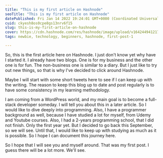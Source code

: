 ```yaml
---
title: "This is my first article on Hashnode"
seoTitle: "This is my first article on Hashnode"
datePublished: Fri Jan 14 2022 19:24:01 GMT+0000 (Coordinated Universal Time)
cuid: ckyesh8os0cpe8gs13nrv6f15
slug: this-is-my-first-article-on-hashnode
cover: https://cdn.hashnode.com/res/hashnode/image/upload/v1642449412176/pVwtnpB8O.jpeg
tags: newbie, technology, beginners, hashnode, first-post-1

---
```


So, this is the first article here on Hashnode. I just don't know yet why have I started it. I already have two blogs. One is for my business and the other one is for fun. The non-business one is similar to a diary. But I just like to try out new things, so that is why I've decided to click around Hashnode.

Maybe I will start with some short tweets here to see if I can keep up with the writing. The reason to keep this blog up to date and post regularly is to have some consistency in my learning methodology. 

I am coming from a WordPress world, and my main goal is to become a full-stack developer someday. I will tell you about this in a later article. So I would like to dive deeply into programming. Also, I have a programmer background as well, because I have studied a lot for myself, from Udemy and Youtube courses. Also, I had a 2-years programming school, that I did not finish. Only the first year yet. But I decided to go back this September, so we will see. Until that, I would like to keep up with studying as much as it is possible. So I hope I can document this journey here. 

So I hope that I will see you and myself around. That was my first post. I guess there will be a lot more. We'll see.